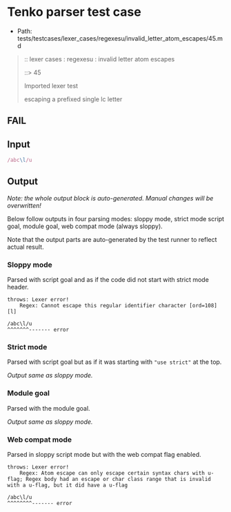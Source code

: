 # Tenko parser test case

- Path: tests/testcases/lexer_cases/regexesu/invalid_letter_atom_escapes/45.md

> :: lexer cases : regexesu : invalid letter atom escapes
>
> ::> 45
>
> Imported lexer test
>
> escaping a prefixed single lc letter

## FAIL

## Input

`````js
/abc\l/u
`````

## Output

_Note: the whole output block is auto-generated. Manual changes will be overwritten!_

Below follow outputs in four parsing modes: sloppy mode, strict mode script goal, module goal, web compat mode (always sloppy).

Note that the output parts are auto-generated by the test runner to reflect actual result.

### Sloppy mode

Parsed with script goal and as if the code did not start with strict mode header.

`````
throws: Lexer error!
    Regex: Cannot escape this regular identifier character [ord=108][l]

/abc\l/u
^^^^^^^------- error
`````

### Strict mode

Parsed with script goal but as if it was starting with `"use strict"` at the top.

_Output same as sloppy mode._

### Module goal

Parsed with the module goal.

_Output same as sloppy mode._

### Web compat mode

Parsed in sloppy script mode but with the web compat flag enabled.

`````
throws: Lexer error!
    Regex: Atom escape can only escape certain syntax chars with u-flag; Regex body had an escape or char class range that is invalid with a u-flag, but it did have a u-flag

/abc\l/u
^^^^^^^^------- error
`````

